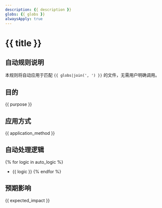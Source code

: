 ```yaml
---
description: {{ description }}
globs: {{ globs }}
alwaysApply: true
---
```


# {{ title }}

## 自动规则说明

本规则将自动应用于匹配 `{{ globs|join(', ') }}` 的文件，无需用户明确调用。

## 目的

{{ purpose }}

## 应用方式

{{ application_method }}

## 自动处理逻辑

{% for logic in auto_logic %}

- {{ logic }}
{% endfor %}

## 预期影响

{{ expected_impact }}
